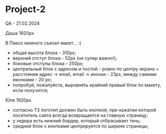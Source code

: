 # Project-2

QA - 21.02.2024

Даша 
1920px

В Пиксо немного съехал макет... :(
- общая высота блока - 310px;
- верхний отступ блока - 52px (не супер важно!);
- боковые отступы блока - 250px;
- центральный блок с адресом и постой - ровно по центру экрана + расстояния адрес -> email, email -> иконки - 23px, между самими иконками - 20 px;
- попробуй, пожалуйста, выровнять крайний правый блок по макету, если получится;


Юля 
1920px

- согласно ТЗ логотип должен быть кнопкой, при нажатии которой посетитель сайта всегда возвращается на главную страницу;
- у хедера есть нижний бордер, который отбрасывает тень;
- средний блок с кнопками центрируется по ширине страницы;
